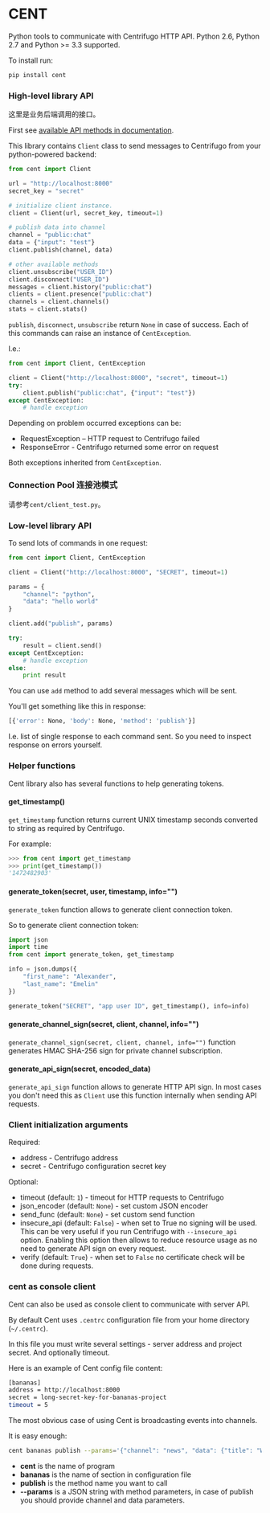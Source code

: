 CENT
====

Python tools to communicate with Centrifugo HTTP API. Python 2.6, Python 2.7 and Python >= 3.3 supported.

To install run:

```bash
pip install cent
```

### High-level library API

这里是业务后端调用的接口。

First see [available API methods in documentation](https://fzambia.gitbooks.io/centrifugal/content/server/api.html).

This library contains `Client` class to send messages to Centrifugo from your python-powered backend:

```python
from cent import Client

url = "http://localhost:8000"
secret_key = "secret"

# initialize client instance.
client = Client(url, secret_key, timeout=1)

# publish data into channel
channel = "public:chat"
data = {"input": "test"}
client.publish(channel, data)

# other available methods
client.unsubscribe("USER_ID")
client.disconnect("USER_ID")
messages = client.history("public:chat")
clients = client.presence("public:chat")
channels = client.channels()
stats = client.stats()
```

`publish`, `disconnect`, `unsubscribe` return `None` in case of success. Each of this commands can
raise an instance of `CentException`.

I.e.:

```python
from cent import Client, CentException

client = Client("http://localhost:8000", "secret", timeout=1)
try:
    client.publish("public:chat", {"input": "test"})
except CentException:
    # handle exception
```

Depending on problem occurred exceptions can be:

* RequestException – HTTP request to Centrifugo failed
* ResponseError - Centrifugo returned some error on request

Both exceptions inherited from `CentException`.

### Connection Pool 连接池模式

请参考`cent/client_test.py`。

### Low-level library API

To send lots of commands in one request:

```python
from cent import Client, CentException

client = Client("http://localhost:8000", "SECRET", timeout=1)

params = {
    "channel": "python",
    "data": "hello world"
}

client.add("publish", params)

try:
    result = client.send()
except CentException:
    # handle exception
else:
    print result
```

You can use `add` method to add several messages which will be sent.

You'll get something like this in response:

```bash
[{'error': None, 'body': None, 'method': 'publish'}]
```

I.e. list of single response to each command sent. So you need to inspect response on errors yourself.


### Helper functions

Cent library also has several functions to help generating tokens.

#### get_timestamp()

`get_timestamp` function returns current UNIX timestamp seconds converted to string as required by Centrifugo.

For example:

```python
>>> from cent import get_timestamp
>>> print(get_timestamp())
'1472482903'
```

#### generate_token(secret, user, timestamp, info="")

`generate_token` function allows to generate client connection token.

So to generate client connection token:

```python
import json
import time
from cent import generate_token, get_timestamp

info = json.dumps({
    "first_name": "Alexander",
    "last_name": "Emelin"
})

generate_token("SECRET", "app user ID", get_timestamp(), info=info)
```

#### generate_channel_sign(secret, client, channel, info="")

`generate_channel_sign(secret, client, channel, info="")` function generates HMAC SHA-256 sign for private
channel subscription.


#### generate_api_sign(secret, encoded_data)

`generate_api_sign` function allows to generate HTTP API sign. In most cases you don't need this as `Client`
use this function internally when sending API requests.


### Client initialization arguments

Required:

* address - Centrifugo address
* secret - Centrifugo configuration secret key

Optional:

* timeout (default: `1`) - timeout for HTTP requests to Centrifugo
* json_encoder (default: `None`) - set custom JSON encoder
* send_func (default: `None`) - set custom send function
* insecure_api (default: `False`) - when set to True no signing will be used. This can be very useful if you
    run Centrifugo with `--insecure_api` option. Enabling this option then allows to reduce resource usage as no need
    to generate API sign on every request.
* verify (default: `True`) - when set to `False` no certificate check will be done during requests.


### cent as console client

Cent can also be used as console client to communicate with server API.

By default Cent uses `.centrc` configuration file from your home directory (``~/.centrc``).

In this file you must write several settings - server address and project secret. And optionally timeout.

Here is an example of Cent config file content:

```bash
[bananas]
address = http://localhost:8000
secret = long-secret-key-for-bananas-project
timeout = 5
```

The most obvious case of using Cent is broadcasting events into channels.

It is easy enough:

```bash
cent bananas publish --params='{"channel": "news", "data": {"title": "World Cup 2018", "text": "some text..."}}'
```

- **cent** is the name of program
- **bananas** is the name of section in configuration file
- **publish** is the method name you want to call
- **--params** is a JSON string with method parameters, in case of publish you should provide channel and data parameters.